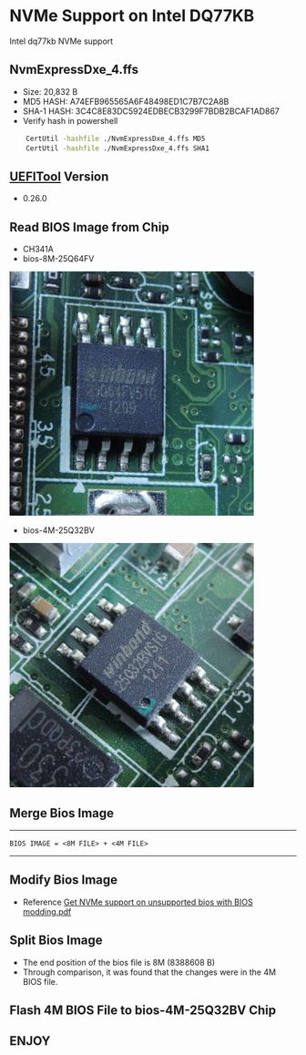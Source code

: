 # NVMe Support on Intel DQ77KB

 Intel dq77kb NVMe support

## NvmExpressDxe_4.ffs

 - Size: 20,832 B
 - MD5 HASH: A74EFB965565A6F48498ED1C7B7C2A8B
 - SHA-1 HASH: 3C4C8E83DC5924EDBECB3299F7BDB2BCAF1AD867
 - Verify hash in powershell

```sh
    CertUtil -hashfile ./NvmExpressDxe_4.ffs MD5
    CertUtil -hashfile ./NvmExpressDxe_4.ffs SHA1
```

## [UEFITool](UEFITool.exe) Version

 - 0.26.0

## Read BIOS Image from Chip

 - CH341A
 - bios-8M-25Q64FV

![bios-8M-25Q64FV.png](readme%2Fbios-8M-25Q64FV.png)

 - bios-4M-25Q32BV

![bios-4M-25Q32BV.png](readme%2Fbios-4M-25Q32BV.png)

## Merge Bios Image

------------------------

    BIOS IMAGE = <8M FILE> + <4M FILE>

------------------------

## Modify Bios Image

 - Reference [Get NVMe support on unsupported bios with BIOS modding.pdf](readme%2FGet%20NVMe%20support%20on%20unsupported%20bios%20with%20BIOS%20modding.pdf)

## Split Bios Image

 - The end position of the bios file is 8M (8388608 B)
 - Through comparison, it was found that the changes were in the 4M BIOS file.

## Flash 4M BIOS File to bios-4M-25Q32BV Chip

## ENJOY